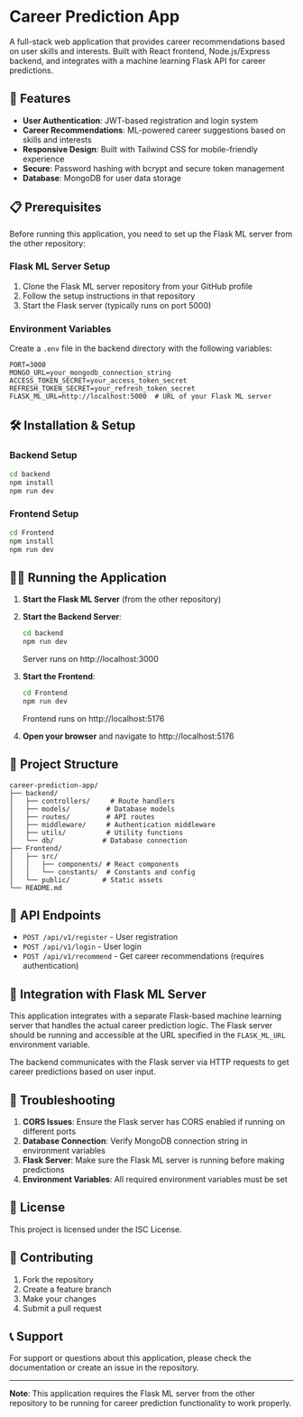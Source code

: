 # Career Prediction App

A full-stack web application that provides career recommendations based on user skills and interests. Built with React frontend, Node.js/Express backend, and integrates with a machine learning Flask API for career predictions.

## 🚀 Features

- **User Authentication**: JWT-based registration and login system
- **Career Recommendations**: ML-powered career suggestions based on skills and interests
- **Responsive Design**: Built with Tailwind CSS for mobile-friendly experience
- **Secure**: Password hashing with bcrypt and secure token management
- **Database**: MongoDB for user data storage

## 📋 Prerequisites

Before running this application, you need to set up the Flask ML server from the other repository:

### Flask ML Server Setup
1. Clone the Flask ML server repository from your GitHub profile
2. Follow the setup instructions in that repository
3. Start the Flask server (typically runs on port 5000)

### Environment Variables
Create a `.env` file in the backend directory with the following variables:
```
PORT=3000
MONGO_URL=your_mongodb_connection_string
ACCESS_TOKEN_SECRET=your_access_token_secret
REFRESH_TOKEN_SECRET=your_refresh_token_secret
FLASK_ML_URL=http://localhost:5000  # URL of your Flask ML server
```

## 🛠️ Installation & Setup

### Backend Setup
```bash
cd backend
npm install
npm run dev
```

### Frontend Setup
```bash
cd Frontend
npm install
npm run dev
```

## 🏃‍♂️ Running the Application

1. **Start the Flask ML Server** (from the other repository)
2. **Start the Backend Server**:
   ```bash
   cd backend
   npm run dev
   ```
   Server runs on http://localhost:3000

3. **Start the Frontend**:
   ```bash
   cd Frontend
   npm run dev
   ```
   Frontend runs on http://localhost:5176

4. **Open your browser** and navigate to http://localhost:5176

## 📁 Project Structure

```
career-prediction-app/
├── backend/
│   ├── controllers/     # Route handlers
│   ├── models/         # Database models
│   ├── routes/         # API routes
│   ├── middleware/     # Authentication middleware
│   ├── utils/          # Utility functions
│   └── db/            # Database connection
├── Frontend/
│   ├── src/
│   │   ├── components/ # React components
│   │   └── constants/  # Constants and config
│   └── public/        # Static assets
└── README.md
```

## 🔧 API Endpoints

- `POST /api/v1/register` - User registration
- `POST /api/v1/login` - User login
- `POST /api/v1/recommend` - Get career recommendations (requires authentication)

## 🤝 Integration with Flask ML Server

This application integrates with a separate Flask-based machine learning server that handles the actual career prediction logic. The Flask server should be running and accessible at the URL specified in the `FLASK_ML_URL` environment variable.

The backend communicates with the Flask server via HTTP requests to get career predictions based on user input.

## 🐛 Troubleshooting

1. **CORS Issues**: Ensure the Flask server has CORS enabled if running on different ports
2. **Database Connection**: Verify MongoDB connection string in environment variables
3. **Flask Server**: Make sure the Flask ML server is running before making predictions
4. **Environment Variables**: All required environment variables must be set

## 📝 License

This project is licensed under the ISC License.

## 👥 Contributing

1. Fork the repository
2. Create a feature branch
3. Make your changes
4. Submit a pull request

## 📞 Support

For support or questions about this application, please check the documentation or create an issue in the repository.

---

**Note**: This application requires the Flask ML server from the other repository to be running for career prediction functionality to work properly.
